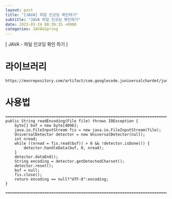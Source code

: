 ```yaml
---  
layout: post  
title: "[JAVA] 파일 인코딩 확인하기"  
subtitle: "JAVA 파일 인코딩 확인하기"  
date: 2023-03-24 08:39:15 +0900  
categories: JAVA&Spring  
---  
```

[ JAVA - 파일 인코딩 확인 하기 ]  
  
  
# 라이브러리  
	https://mvnrepository.com/artifact/com.googlecode.juniversalchardet/juniversalchardet/1.0.3  
  
# 사용법  
  
	=================================================================================================================  
	public String readEncoding(File file) throws IOException {  
		byte[] buf = new byte[4096];  
		java.io.FileInputStream fis = new java.io.FileInputStream(file);  
		UniversalDetector detector = new UniversalDetector(null);  
		int nread;  
		while ((nread = fis.read(buf)) > 0 && !detector.isDone()) {  
			detector.handleData(buf, 0, nread);  
		}  
		detector.dataEnd();  
		String encoding = detector.getDetectedCharset();  
		detector.reset();  
		buf = null;  
		fis.close();  
		return encoding == null?"UTF-8":encoding;  
	}  
  
	=================================================================================================================  

